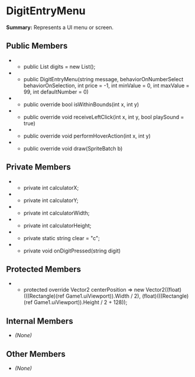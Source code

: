 # DigitEntryMenu

**Summary:** Represents a UI menu or screen.

## Public Members
- - public List<ClickableComponent> digits = new List<ClickableComponent>();
- - public DigitEntryMenu(string message, behaviorOnNumberSelect behaviorOnSelection, int price = -1, int minValue = 0, int maxValue = 99, int defaultNumber = 0)
- - public override bool isWithinBounds(int x, int y)
- - public override void receiveLeftClick(int x, int y, bool playSound = true)
- - public override void performHoverAction(int x, int y)
- - public override void draw(SpriteBatch b)

## Private Members
- - private int calculatorX;
- - private int calculatorY;
- - private int calculatorWidth;
- - private int calculatorHeight;
- - private static string clear = "c";
- - private void onDigitPressed(string digit)

## Protected Members
- - protected override Vector2 centerPosition => new Vector2((float)(((Rectangle)(ref Game1.uiViewport)).Width / 2), (float)(((Rectangle)(ref Game1.uiViewport)).Height / 2 + 128));

## Internal Members
- *(None)*

## Other Members
- *(None)*
